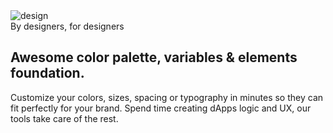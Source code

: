 <section class="py-3 mt-3 position-relative">
  <div class="container">
    <div class="row">
      <div class="col-lg-7 text-lg-start text-center">
        <img src="{{root}}assets/img/design.png" class="w-100 ms-n5" alt="design">
      </div>
      <div class="col-lg-5 my-auto text-start">
        <span class="text-primary font-weight-bold">By designers, for designers</span>
        <h2 class="text-white my-2 display-6 font-weight-black">Awesome color palette, variables & elements foundation.</h2>
        <p>Customize your colors, sizes, spacing or typography in minutes so they can fit perfectly for your brand. Spend time creating dApps logic and UX, our tools take care of the rest.</p>
      </div>
    </div>
  </div>
</section>
